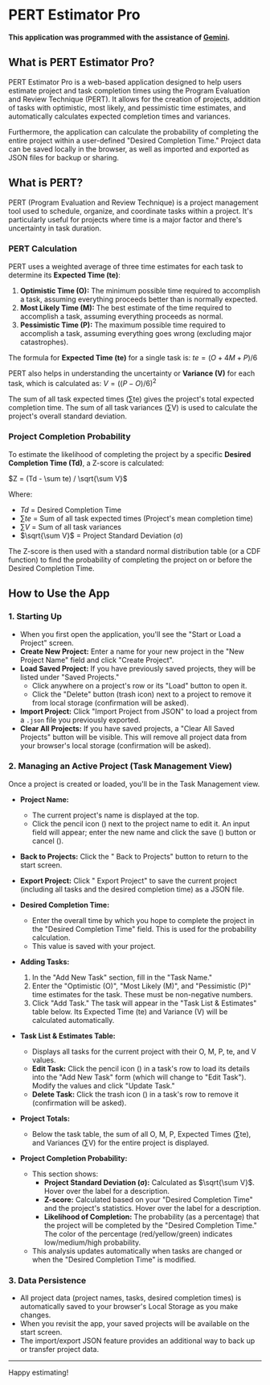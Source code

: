 # PERT Estimator Pro

**This application was programmed with the assistance of [Gemini](https://gemini.google.com).**

## What is PERT Estimator Pro?

PERT Estimator Pro is a web-based application designed to help users estimate project and task completion times using the Program Evaluation and Review Technique (PERT). It allows for the creation of projects, addition of tasks with optimistic, most likely, and pessimistic time estimates, and automatically calculates expected completion times and variances. 

Furthermore, the application can calculate the probability of completing the entire project within a user-defined "Desired Completion Time." Project data can be saved locally in the browser, as well as imported and exported as JSON files for backup or sharing.

## What is PERT?

PERT (Program Evaluation and Review Technique) is a project management tool used to schedule, organize, and coordinate tasks within a project. It's particularly useful for projects where time is a major factor and there's uncertainty in task duration.

### PERT Calculation

PERT uses a weighted average of three time estimates for each task to determine its **Expected Time (te)**:

1.  **Optimistic Time (O):** The minimum possible time required to accomplish a task, assuming everything proceeds better than is normally expected.
2.  **Most Likely Time (M):** The best estimate of the time required to accomplish a task, assuming everything proceeds as normal.
3.  **Pessimistic Time (P):** The maximum possible time required to accomplish a task, assuming everything goes wrong (excluding major catastrophes).

The formula for **Expected Time (te)** for a single task is:
$te = (O + 4M + P) / 6$

PERT also helps in understanding the uncertainty or **Variance (V)** for each task, which is calculated as:
$V = ((P - O) / 6)^2$

The sum of all task expected times (∑te) gives the project's total expected completion time. The sum of all task variances (∑V) is used to calculate the project's overall standard deviation.

### Project Completion Probability

To estimate the likelihood of completing the project by a specific **Desired Completion Time (Td)**, a Z-score is calculated:

$Z = (Td - \sum te) / \sqrt{\sum V}$

Where:
* $Td$ = Desired Completion Time
* $\sum te$ = Sum of all task expected times (Project's mean completion time)
* $\sum V$ = Sum of all task variances
* $\sqrt{\sum V}$ = Project Standard Deviation (σ)

The Z-score is then used with a standard normal distribution table (or a CDF function) to find the probability of completing the project on or before the Desired Completion Time.

## How to Use the App

### 1. Starting Up

* When you first open the application, you'll see the "Start or Load a Project" screen.
* **Create New Project:** Enter a name for your new project in the "New Project Name" field and click "Create Project".
* **Load Saved Project:** If you have previously saved projects, they will be listed under "Saved Projects."
    * Click anywhere on a project's row or its "Load" button to open it.
    * Click the "Delete" button (trash icon) next to a project to remove it from local storage (confirmation will be asked).
* **Import Project:** Click "Import Project from JSON" to load a project from a `.json` file you previously exported.
* **Clear All Projects:** If you have saved projects, a "Clear All Saved Projects" button will be visible. This will remove all project data from your browser's local storage (confirmation will be asked).

### 2. Managing an Active Project (Task Management View)

Once a project is created or loaded, you'll be in the Task Management view.

* **Project Name:**
    * The current project's name is displayed at the top.
    * Click the pencil icon (<i class="bi bi-pencil-square"></i>) next to the project name to edit it. An input field will appear; enter the new name and click the save (<i class="bi bi-check-lg"></i>) button or cancel (<i class="bi bi-x-lg"></i>).
* **Back to Projects:** Click the "<i class="bi bi-arrow-left-circle"></i> Back to Projects" button to return to the start screen.
* **Export Project:** Click "<i class="bi bi-box-arrow-down"></i> Export Project" to save the current project (including all tasks and the desired completion time) as a JSON file.
* **Desired Completion Time:**
    * Enter the overall time by which you hope to complete the project in the "Desired Completion Time" field. This is used for the probability calculation.
    * This value is saved with your project.

* **Adding Tasks:**
    1.  In the "Add New Task" section, fill in the "Task Name."
    2.  Enter the "Optimistic (O)", "Most Likely (M)", and "Pessimistic (P)" time estimates for the task. These must be non-negative numbers.
    3.  Click "Add Task." The task will appear in the "Task List & Estimates" table below. Its Expected Time (te) and Variance (V) will be calculated automatically.

* **Task List & Estimates Table:**
    * Displays all tasks for the current project with their O, M, P, te, and V values.
    * **Edit Task:** Click the pencil icon (<i class="bi bi-pencil-square"></i>) in a task's row to load its details into the "Add New Task" form (which will change to "Edit Task"). Modify the values and click "Update Task."
    * **Delete Task:** Click the trash icon (<i class="bi bi-trash3-fill"></i>) in a task's row to remove it (confirmation will be asked).

* **Project Totals:**
    * Below the task table, the sum of all O, M, P, Expected Times (∑te), and Variances (∑V) for the entire project is displayed.

* **Project Completion Probability:**
    * This section shows:
        * **Project Standard Deviation (σ):** Calculated as $\sqrt{\sum V}$. Hover over the label for a description.
        * **Z-score:** Calculated based on your "Desired Completion Time" and the project's statistics. Hover over the label for a description.
        * **Likelihood of Completion:** The probability (as a percentage) that the project will be completed by the "Desired Completion Time." The color of the percentage (red/yellow/green) indicates low/medium/high probability.
    * This analysis updates automatically when tasks are changed or when the "Desired Completion Time" is modified.

### 3. Data Persistence

* All project data (project names, tasks, desired completion times) is automatically saved to your browser's Local Storage as you make changes.
* When you revisit the app, your saved projects will be available on the start screen.
* The import/export JSON feature provides an additional way to back up or transfer project data.

---

Happy estimating!


